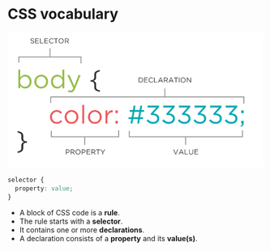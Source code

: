 # CSS vocabulary

![The CSS rule](images/cssrule.png)

```css
selector {
  property: value;
}
```

* A block of CSS code is a **rule**.
* The rule starts with a **selector**.
* It contains one or more **declarations**.
* A declaration consists of a **property** and its **value(s)**.
